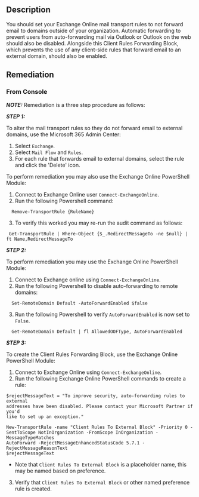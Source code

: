 ## Description

You should set your Exchange Online mail transport rules to not forward email to domains outside of your organization. Automatic forwarding to prevent users from auto-forwarding mail via Outlook or Outlook on the web should also be disabled. Alongside this Client Rules Forwarding Block, which prevents the use of any client-side rules that forward email to an external domain, should also be enabled.

## Remediation

### From Console

***NOTE:*** Remediation is a three step procedure as follows:

***STEP 1:***

To alter the mail transport rules so they do not forward email to external domains, use the Microsoft 365 Admin Center:

1. Select `Exchange`.
2. Select `Mail Flow` and `Rules`.
3. For each rule that forwards email to external domains, select the rule and click the 'Delete' icon.

To perform remediation you may also use the Exchange Online PowerShell Module:

1. Connect to Exchange Online user `Connect-ExchangeOnline`.
2. Run the following Powershell command:

```
  Remove-TransportRule {RuleName} 
```
3. To verify this worked you may re-run the audit command as follows:

```
 Get-TransportRule | Where-Object {$_.RedirectMessageTo -ne $null} | ft Name,RedirectMessageTo
```
***STEP 2:***

To perform remediation you may use the Exchange Online PowerShell Module:

1. Connect to Exchange online using `Connect-ExchangeOnline`.
2. Run the following Powershell to disable auto-forwarding to remote domains:

```
  Set-RemoteDomain Default -AutoForwardEnabled $false
```
3. Run the following Powershell to verify `AutoForwardEnabled` is now set to `False`.

```
  Get-RemoteDomain Default | fl AllowedOOFType, AutoForwardEnabled
```
***STEP 3:***

To create the Client Rules Forwarding Block, use the Exchange Online PowerShell Module:

1. Connect to Exchange Online using `Connect-ExchangeOnline`.
2. Run the following Exchange Online PowerShell commands to create a rule:

```
$rejectMessageText = "To improve security, auto-forwarding rules to external
addresses have been disabled. Please contact your Microsoft Partner if you'd
like to set up an exception."

New-TransportRule -name "Client Rules To External Block" -Priority 0 - 
SentToScope NotInOrganization -FromScope InOrganization -MessageTypeMatches 
AutoForward -RejectMessageEnhancedStatusCode 5.7.1 -RejectMessageReasonText 
$rejectMessageText
```
- Note that `Client Rules To External Block` is a placeholder name, this may be named based on preference.

3. Verify that `Client Rules To External Block` or other named preference rule is created.
